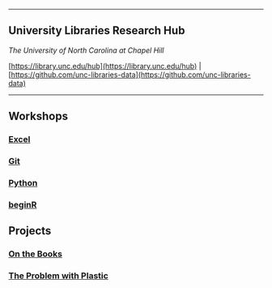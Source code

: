 - - - - -
## University Libraries Research Hub
_The University of North Carolina at Chapel Hill_

[https://library.unc.edu/hub](https://library.unc.edu/hub) | [https://github.com/unc-libraries-data](https://github.com/unc-libraries-data)
- - - - -

## Workshops

### [**Excel**](https://unc-libraries-data.github.io/Excel/Excel_Workshop_Instructions)
### [**Git**](https://unc-libraries-data.github.io/Intro-to-Git/)
### [**Python**](https://unc-libraries-data.github.io/Python/)
### [**beginR**](https://tarheels.live/beginr/)

## Projects

### [**On the Books**](https://unc-libraries-data.github.io/OnTheBooks/)
### [**The Problem with Plastic**](https://unc-libraries-data.github.io/Problem-With-Plastic/network_categores_2lvls.html)

